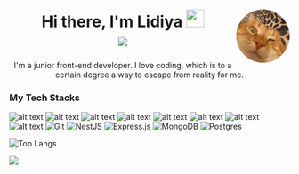 <h1 align="center">Hi there, I'm Lidiya 
<img src="https://github.com/blackcater/blackcater/raw/main/images/Hi.gif" width="32px" height="32"/>
 <img src="https://github.com/kglidiya/kglidiya/blob/main/images/arseniy.png" align="right" alt="Arseniy"/>
 <div id="user-content-header">
  <a href="https://t.me/kglidia" rel="nofollow"><img src="https://img.icons8.com/3d-fluency/64/null/telegram.png" /></a>
 </div>
</h1>
<p align="center">I'm a junior front-end developer. I love coding, which is to a certain degree a way to escape from reality for me.</p>
<div><h3 >My Tech Stacks</h></div>

![alt text](https://img.shields.io/badge/html5-%23E34F26.svg?style=for-the-badge&logo=html5&logoColor=white)
![alt text](https://img.shields.io/badge/css3-%231572B6.svg?style=for-the-badge&logo=css3&logoColor=white)
![alt text](https://img.shields.io/badge/javascript-%23323330.svg?style=for-the-badge&logo=javascript&logoColor=%23F7DF1E)
![alt text](https://img.shields.io/badge/typescript-%23007ACC.svg?style=for-the-badge&logo=typescript&logoColor=white)
![alt text](https://img.shields.io/badge/react-%2320232a.svg?style=for-the-badge&logo=react&logoColor=%2361DAFB) 
![alt text](https://img.shields.io/badge/redux-%23593d88.svg?style=for-the-badge&logo=redux&logoColor=white)
![alt text](https://img.shields.io/badge/SASS-hotpink.svg?style=for-the-badge&logo=SASS&logoColor=white)
![alt text](https://img.shields.io/badge/webpack-%238DD6F9.svg?style=for-the-badge&logo=webpack&logoColor=black)
![Git](https://img.shields.io/badge/git-%23F05033.svg?style=for-the-badge&logo=git&logoColor=white)
![NestJS](https://img.shields.io/badge/nestjs-%23E0234E.svg?style=for-the-badge&logo=nestjs&logoColor=white)
![Express.js](https://img.shields.io/badge/express.js-%23404d59.svg?style=for-the-badge&logo=express&logoColor=%2361DAFB)
![MongoDB](https://img.shields.io/badge/MongoDB-%234ea94b.svg?style=for-the-badge&logo=mongodb&logoColor=white)
![Postgres](https://img.shields.io/badge/postgres-%23316192.svg?style=for-the-badge&logo=postgresql&logoColor=white)


![Top Langs](https://github-readme-stats.vercel.app/api/top-langs/?username=kglidiya)

<p>
    <a href="https://www.codewars.com/users/kglidiya" target="_blank">
      <img src="https://www.codewars.com/users/kglidiya/badges/large" />
    </a>
</p>




